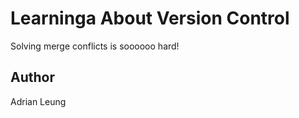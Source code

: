 # Learninga About Version Control

Solving merge conflicts is soooooo hard!

## Author
Adrian Leung
